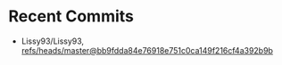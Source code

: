# Recent Commits

<!-- START gadpp -->
- Lissy93/Lissy93, [refs/heads/master@bb9fdda84e76918e751c0ca149f216cf4a392b9b](https://github.com/Lissy93/Lissy93/commit/bb9fdda84e76918e751c0ca149f216cf4a392b9b)
